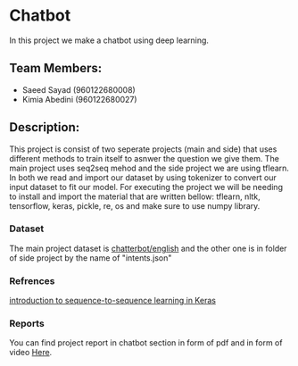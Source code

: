 # Chatbot
In this project we make a chatbot using deep learning.

## Team Members:
- Saeed Sayad (960122680008)
- Kimia Abedini (960122680027)

## Description:
This project is consist of two seperate projects (main and side) that uses different methods to train itself to asnwer the question we give them. The main project uses seq2seq mehod and the side project we are using tflearn. In both we read and import our dataset by using tokenizer to convert our input dataset to fit our model.
For executing the project we will be needing to install and import the material that are written bellow:
tflearn, nltk, tensorflow, keras, pickle, re, os and make sure to use numpy library.

### Dataset
The main project dataset is [chatterbot/english](https://www.kaggle.com/kausr25/chatterbotenglish?select=gossip.yml) and the other one is in folder of side project by the name of "intents.json"

### Refrences
[introduction to sequence-to-sequence learning in Keras](https://blog.keras.io/a-ten-minute-introduction-to-sequence-to-sequence-learning-in-keras.html)

### Reports
You can find project report in chatbot section in form of pdf and in form of video [Here](https://drive.google.com/file/d/1pF3A_XKDeIdum1LCahyWf3c6Zt68L6z3/view?usp=sharing).
